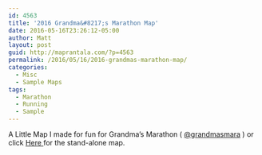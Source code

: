 ```yaml
---
id: 4563
title: '2016 Grandma&#8217;s Marathon Map'
date: 2016-05-16T23:26:12-05:00
author: Matt
layout: post
guid: http://maprantala.com/?p=4563
permalink: /2016/05/16/2016-grandmas-marathon-map/
categories:
  - Misc
  - Sample Maps
tags:
  - Marathon
  - Running
  - Sample
---
```

A Little Map I made for fun for Grandma&#8217;s Marathon ( [@grandmasmara](https://twitter.com/grandmasmara) ) or click <a href="http://GrandmasMarathonMap.Com/" target="_blank">Here </a>for the stand-alone map.

<!-- iframe plugin v.4.5 wordpress.org/plugins/iframe/ -->